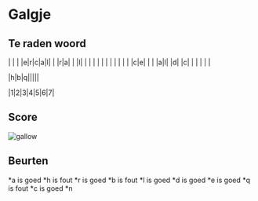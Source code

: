 # Galgje

## Te raden woord

| | | |e|r|c|a|l| | |r|a| | |l| | | | | | | | | | | | |c|e| | | |a|l| |d| |c| | | | | |


|h|b|q|||||

|1|2|3|4|5|6|7|

## Score
![gallow](./images/3.png)

## Beurten
*a is goed 
*h is fout
*r is goed
*b is fout
*l is goed
*d is goed
*e is goed
*q is fout
*c is goed
*n
